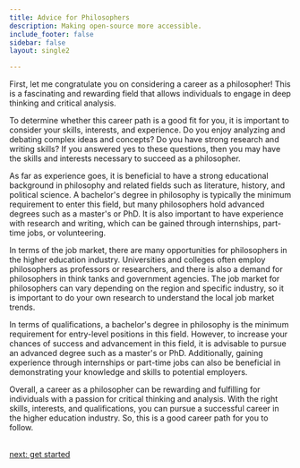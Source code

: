 ```yaml
---
title: Advice for Philosophers
description: Making open-source more accessible.
include_footer: false
sidebar: false
layout: single2

---
```


<p>
First, let me congratulate you on considering a career as a philosopher! This is a fascinating and rewarding field that allows individuals to engage in deep thinking and critical analysis.

To determine whether this career path is a good fit for you, it is important to consider your skills, interests, and experience. Do you enjoy analyzing and debating complex ideas and concepts? Do you have strong research and writing skills? If you answered yes to these questions, then you may have the skills and interests necessary to succeed as a philosopher.

As far as experience goes, it is beneficial to have a strong educational background in philosophy and related fields such as literature, history, and political science. A bachelor's degree in philosophy is typically the minimum requirement to enter this field, but many philosophers hold advanced degrees such as a master's or PhD. It is also important to have experience with research and writing, which can be gained through internships, part-time jobs, or volunteering.

In terms of the job market, there are many opportunities for philosophers in the higher education industry. Universities and colleges often employ philosophers as professors or researchers, and there is also a demand for philosophers in think tanks and government agencies. The job market for philosophers can vary depending on the region and specific industry, so it is important to do your own research to understand the local job market trends.

In terms of qualifications, a bachelor's degree in philosophy is the minimum requirement for entry-level positions in this field. However, to increase your chances of success and advancement in this field, it is advisable to pursue an advanced degree such as a master's or PhD. Additionally, gaining experience through internships or part-time jobs can also be beneficial in demonstrating your knowledge and skills to potential employers.

Overall, a career as a philosopher can be rewarding and fulfilling for individuals with a passion for critical thinking and analysis. With the right skills, interests, and qualifications, you can pursue a successful career in the higher education industry. So, this is a good career path for you to follow.

<br>
<a href="https://workdojos.com/philosophers/start">next: get started</a>
</p>